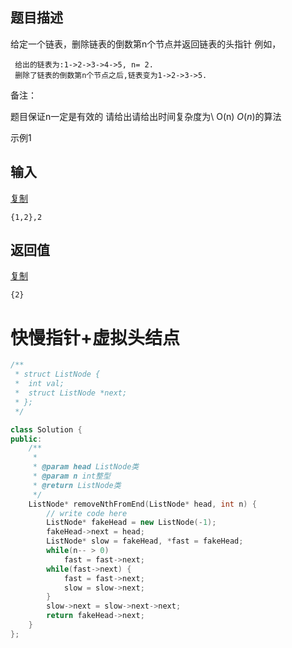 ## 题目描述

给定一个链表，删除链表的倒数第n个节点并返回链表的头指针
例如，

```
 给出的链表为:1->2->3->4->5, n= 2.
 删除了链表的倒数第n个节点之后,链表变为1->2->3->5.
```

备注：

题目保证n一定是有效的
请给出请给出时间复杂度为\ O(n) *O*(*n*)的算法

示例1

## 输入

[复制](javascript:void(0);)

```
{1,2},2
```

## 返回值

[复制](javascript:void(0);)

```
{2}
```



# 快慢指针+虚拟头结点

```c++
/**
 * struct ListNode {
 *	int val;
 *	struct ListNode *next;
 * };
 */

class Solution {
public:
    /**
     * 
     * @param head ListNode类 
     * @param n int整型 
     * @return ListNode类
     */
    ListNode* removeNthFromEnd(ListNode* head, int n) {
        // write code here
        ListNode* fakeHead = new ListNode(-1);
        fakeHead->next = head;
        ListNode* slow = fakeHead, *fast = fakeHead;
        while(n-- > 0) 
            fast = fast->next;
        while(fast->next) {
            fast = fast->next;
            slow = slow->next;
        }
        slow->next = slow->next->next;
        return fakeHead->next;
    }
};
```

